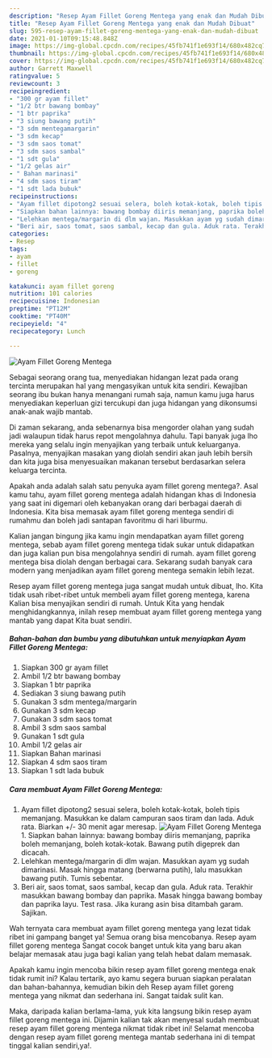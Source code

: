 ```yaml
---
description: "Resep Ayam Fillet Goreng Mentega yang enak dan Mudah Dibuat"
title: "Resep Ayam Fillet Goreng Mentega yang enak dan Mudah Dibuat"
slug: 595-resep-ayam-fillet-goreng-mentega-yang-enak-dan-mudah-dibuat
date: 2021-01-10T09:15:48.848Z
image: https://img-global.cpcdn.com/recipes/45fb741f1e693f14/680x482cq70/ayam-fillet-goreng-mentega-foto-resep-utama.jpg
thumbnail: https://img-global.cpcdn.com/recipes/45fb741f1e693f14/680x482cq70/ayam-fillet-goreng-mentega-foto-resep-utama.jpg
cover: https://img-global.cpcdn.com/recipes/45fb741f1e693f14/680x482cq70/ayam-fillet-goreng-mentega-foto-resep-utama.jpg
author: Garrett Maxwell
ratingvalue: 5
reviewcount: 3
recipeingredient:
- "300 gr ayam fillet"
- "1/2 btr bawang bombay"
- "1 btr paprika"
- "3 siung bawang putih"
- "3 sdm mentegamargarin"
- "3 sdm kecap"
- "3 sdm saos tomat"
- "3 sdm saos sambal"
- "1 sdt gula"
- "1/2 gelas air"
- " Bahan marinasi"
- "4 sdm saos tiram"
- "1 sdt lada bubuk"
recipeinstructions:
- "Ayam fillet dipotong2 sesuai selera, boleh kotak-kotak, boleh tipis memanjang. Masukkan ke dalam campuran saos tiram dan lada. Aduk rata. Biarkan +/- 30 menit agar meresap."
- "Siapkan bahan lainnya: bawang bombay diiris memanjang, paprika boleh memanjang, boleh kotak-kotak. Bawang putih digeprek dan dicacah."
- "Lelehkan mentega/margarin di dlm wajan. Masukkan ayam yg sudah dimarinasi. Masak hingga matang (berwarna putih), lalu masukkan bawang putih. Tumis sebentar."
- "Beri air, saos tomat, saos sambal, kecap dan gula. Aduk rata. Terakhir masukkan bawang bombay dan paprika. Masak hingga bawang bombay dan paprika layu. Test rasa. Jika kurang asin bisa ditambah garam. Sajikan."
categories:
- Resep
tags:
- ayam
- fillet
- goreng

katakunci: ayam fillet goreng 
nutrition: 101 calories
recipecuisine: Indonesian
preptime: "PT12M"
cooktime: "PT40M"
recipeyield: "4"
recipecategory: Lunch

---
```



![Ayam Fillet Goreng Mentega](https://img-global.cpcdn.com/recipes/45fb741f1e693f14/680x482cq70/ayam-fillet-goreng-mentega-foto-resep-utama.jpg)

Sebagai seorang orang tua, menyediakan hidangan lezat pada orang tercinta merupakan hal yang mengasyikan untuk kita sendiri. Kewajiban seorang ibu bukan hanya menangani rumah saja, namun kamu juga harus menyediakan keperluan gizi tercukupi dan juga hidangan yang dikonsumsi anak-anak wajib mantab.

Di zaman  sekarang, anda sebenarnya bisa mengorder olahan yang sudah jadi walaupun tidak harus repot mengolahnya dahulu. Tapi banyak juga lho mereka yang selalu ingin menyajikan yang terbaik untuk keluarganya. Pasalnya, menyajikan masakan yang diolah sendiri akan jauh lebih bersih dan kita juga bisa menyesuaikan makanan tersebut berdasarkan selera keluarga tercinta. 



Apakah anda adalah salah satu penyuka ayam fillet goreng mentega?. Asal kamu tahu, ayam fillet goreng mentega adalah hidangan khas di Indonesia yang saat ini digemari oleh kebanyakan orang dari berbagai daerah di Indonesia. Kita bisa memasak ayam fillet goreng mentega sendiri di rumahmu dan boleh jadi santapan favoritmu di hari liburmu.

Kalian jangan bingung jika kamu ingin mendapatkan ayam fillet goreng mentega, sebab ayam fillet goreng mentega tidak sukar untuk didapatkan dan juga kalian pun bisa mengolahnya sendiri di rumah. ayam fillet goreng mentega bisa diolah dengan berbagai cara. Sekarang sudah banyak cara modern yang menjadikan ayam fillet goreng mentega semakin lebih lezat.

Resep ayam fillet goreng mentega juga sangat mudah untuk dibuat, lho. Kita tidak usah ribet-ribet untuk membeli ayam fillet goreng mentega, karena Kalian bisa menyajikan sendiri di rumah. Untuk Kita yang hendak menghidangkannya, inilah resep membuat ayam fillet goreng mentega yang mantab yang dapat Kita buat sendiri.

<!--inarticleads1-->

##### Bahan-bahan dan bumbu yang dibutuhkan untuk menyiapkan Ayam Fillet Goreng Mentega:

1. Siapkan 300 gr ayam fillet
1. Ambil 1/2 btr bawang bombay
1. Siapkan 1 btr paprika
1. Sediakan 3 siung bawang putih
1. Gunakan 3 sdm mentega/margarin
1. Gunakan 3 sdm kecap
1. Gunakan 3 sdm saos tomat
1. Ambil 3 sdm saos sambal
1. Gunakan 1 sdt gula
1. Ambil 1/2 gelas air
1. Siapkan  Bahan marinasi
1. Siapkan 4 sdm saos tiram
1. Siapkan 1 sdt lada bubuk




<!--inarticleads2-->

##### Cara membuat Ayam Fillet Goreng Mentega:

1. Ayam fillet dipotong2 sesuai selera, boleh kotak-kotak, boleh tipis memanjang. Masukkan ke dalam campuran saos tiram dan lada. Aduk rata. Biarkan +/- 30 menit agar meresap.
<img src="https://img-global.cpcdn.com/steps/e04d631467b1bd3e/160x128cq70/ayam-fillet-goreng-mentega-langkah-memasak-1-foto.jpg" alt="Ayam Fillet Goreng Mentega">1. Siapkan bahan lainnya: bawang bombay diiris memanjang, paprika boleh memanjang, boleh kotak-kotak. Bawang putih digeprek dan dicacah.
1. Lelehkan mentega/margarin di dlm wajan. Masukkan ayam yg sudah dimarinasi. Masak hingga matang (berwarna putih), lalu masukkan bawang putih. Tumis sebentar.
1. Beri air, saos tomat, saos sambal, kecap dan gula. Aduk rata. Terakhir masukkan bawang bombay dan paprika. Masak hingga bawang bombay dan paprika layu. Test rasa. Jika kurang asin bisa ditambah garam. Sajikan.




Wah ternyata cara membuat ayam fillet goreng mentega yang lezat tidak ribet ini gampang banget ya! Semua orang bisa mencobanya. Resep ayam fillet goreng mentega Sangat cocok banget untuk kita yang baru akan belajar memasak atau juga bagi kalian yang telah hebat dalam memasak.

Apakah kamu ingin mencoba bikin resep ayam fillet goreng mentega enak tidak rumit ini? Kalau tertarik, ayo kamu segera buruan siapkan peralatan dan bahan-bahannya, kemudian bikin deh Resep ayam fillet goreng mentega yang nikmat dan sederhana ini. Sangat taidak sulit kan. 

Maka, daripada kalian berlama-lama, yuk kita langsung bikin resep ayam fillet goreng mentega ini. Dijamin kalian tak akan menyesal sudah membuat resep ayam fillet goreng mentega nikmat tidak ribet ini! Selamat mencoba dengan resep ayam fillet goreng mentega mantab sederhana ini di tempat tinggal kalian sendiri,ya!.

